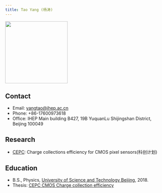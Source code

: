 ```yaml
---
title: Tao Yang (杨涛)
---
```


<img src="/images/Tao_Yang.jpg" width="200"/>


## Contact 
- Email: yangtao@ihep.ac.cn 
- Phone: +86-17600973618
- Office: IHEP Main building B427, 19B YuquanLu Shijingshan District, Beijing 100049

## Research
- [CEPC](http://cepc.ihep.ac.cn): Charge collections efficiency for CMOS pixel sensors(科创计划)

## Education
- B.S., Physics, [University of Science and Technology Beijing](http://www.ustb.edu.cn), 2018.
- Thesis: [CEPC CMOS Charge collection efficiency](http://twiki.ihep.ac.cn/pub/Xteam/ThesisList/YangTao_2018_CEPC_JadePix.pdf)





